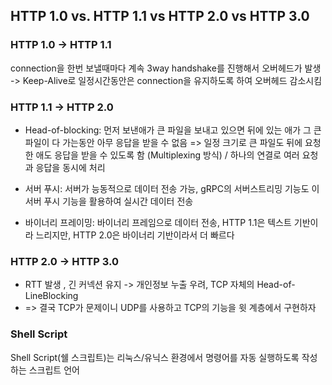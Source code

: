 
## HTTP 1.0 vs. HTTP 1.1 vs HTTP 2.0 vs HTTP 3.0
### HTTP 1.0 -> HTTP 1.1
connection을 한번 보낼때마다 계속 3way handshake를 진행해서 오버헤드가 발생
-> Keep-Alive로 일정시간동안은 connection을 유지하도록 하여 오버헤드 감소시킴

### HTTP 1.1 -> HTTP 2.0
* Head-of-blocking: 먼저 보낸애가 큰 파일을 보내고 있으면 뒤에 있는 애가 그 큰 파일이 다 가는동안 아무 응답을 받을 수 없음
=> 일정 크기로 큰 파일도 뒤에 요청한 애도 응답을 받을 수 있도록 함 (Multiplexing 방식) / 하나의 연결로 여러 요청과 응답을 동시에 처리

* 서버 푸시: 서버가 능동적으로 데이터 전송 가능, gRPC의 서버스트리밍 기능도 이 서버 푸시 기능을 활용하여 실시간 데이터 전송

* 바이너리 프레이밍: 바이너리 프레임으로 데이터 전송, HTTP 1.1은 텍스트 기반이라 느리지만, HTTP 2.0은 바이너리 기반이라서 더 빠르다

### HTTP 2.0 -> HTTP 3.0
* RTT 발생 , 긴 커넥션 유지 -> 개인정보 누출 우려, TCP 자체의 Head-of-LineBlocking
* => 결국 TCP가 문제이니 UDP를 사용하고 TCP의 기능을 윗 계층에서 구현하자 

### Shell Script
Shell Script(쉘 스크립트)는 리눅스/유닉스 환경에서 명령어를 자동 실행하도록 작성하는 스크립트 언어